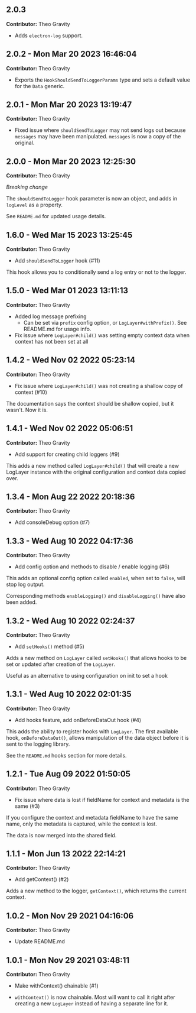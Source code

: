 ## 2.0.3

**Contributor:** Theo Gravity

- Adds `electron-log` support.

## 2.0.2 - Mon Mar 20 2023 16:46:04

**Contributor:** Theo Gravity

- Exports the `HookShouldSendToLoggerParams` type and sets a default value for the `Data` generic.

## 2.0.1 - Mon Mar 20 2023 13:19:47

**Contributor:** Theo Gravity

- Fixed issue where `shouldSendToLogger` may not send logs out because `messages` may have been manipulated. `messages`
is now a copy of the original.

## 2.0.0 - Mon Mar 20 2023 12:25:30

**Contributor:** Theo Gravity

*Breaking change*

The `shouldSendToLogger` hook parameter is now an object, and adds in `logLevel` as a property.

See `README.md` for updated usage details.

## 1.6.0 - Wed Mar 15 2023 13:25:45

**Contributor:** Theo Gravity

- Add `shouldSendToLogger` hook (#11)

This hook allows you to conditionally send a log entry or not to the logger.

## 1.5.0 - Wed Mar 01 2023 13:11:13

**Contributor:** Theo Gravity

- Added log message prefixing
  * Can be set via `prefix` config option, or `LogLayer#withPrefix()`. See README.md for usage info.
- Fix issue where `LogLayer#child()` was setting empty context data when context has not been set at all

## 1.4.2 - Wed Nov 02 2022 05:23:14

**Contributor:** Theo Gravity

- Fix issue where `LogLayer#child()` was not creating a shallow copy of context (#10)

The documentation says the context should be shallow copied, but it wasn't. Now it is.

## 1.4.1 - Wed Nov 02 2022 05:06:51

**Contributor:** Theo Gravity

- Add support for creating child loggers (#9)

This adds a new method called `LogLayer#child()` that will create a new LogLayer instance with the original configuration and context data copied over.

## 1.3.4 - Mon Aug 22 2022 20:18:36

**Contributor:** Theo Gravity

- Add consoleDebug option (#7)

## 1.3.3 - Wed Aug 10 2022 04:17:36

**Contributor:** Theo Gravity

- Add config option and methods to disable / enable logging (#6)

This adds an optional config option called `enabled`, when set to `false`, will stop log output.

Corresponding methods `enableLogging()` and `disableLogging()` have also been added.

## 1.3.2 - Wed Aug 10 2022 02:24:37

**Contributor:** Theo Gravity

- Add `setHooks()` method (#5)

Adds a new method on `LogLayer` called `setHooks()` that allows
hooks to be set or updated after creation of the `LogLayer`.

Useful as an alternative to using configuration on init to set
a hook

## 1.3.1 - Wed Aug 10 2022 02:01:35

**Contributor:** Theo Gravity

- Add hooks feature, add onBeforeDataOut hook (#4)

This adds the ability to register hooks with `LogLayer`. The first available hook, `onBeforeDataOut()`, allows manipulation of the data object before it is sent to the logging library.

See the `README.md` hooks section for more details.

## 1.2.1 - Tue Aug 09 2022 01:50:05

**Contributor:** Theo Gravity

- Fix issue where data is lost if fieldName for context and metadata is the same (#3)

If you configure the context and metadata fieldName to have the same name,
only the metadata is captured, while the context is lost.

The data is now merged into the shared field.

## 1.1.1 - Mon Jun 13 2022 22:14:21

**Contributor:** Theo Gravity

- Add getContext() (#2)

Adds a new method to the logger, `getContext()`, which returns the current context.

## 1.0.2 - Mon Nov 29 2021 04:16:06

**Contributor:** Theo Gravity

- Update README.md

## 1.0.1 - Mon Nov 29 2021 03:48:11

**Contributor:** Theo Gravity

- Make withContext() chainable (#1)

- `withContext()` is now chainable. Most will want to call it right after creating a new `LogLayer` instead of having a separate line for it.

